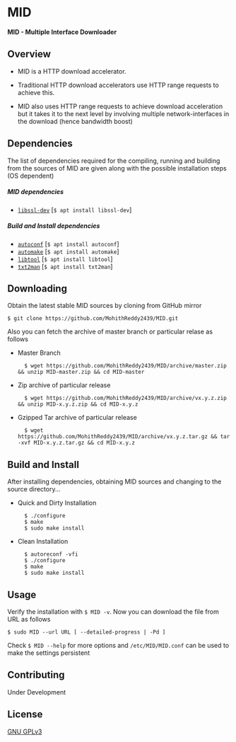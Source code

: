 # MID

**MID - Multiple Interface Downloader**

## Overview

* MID is a HTTP download accelerator.
 
* Traditional HTTP download accelerators use HTTP range requests to achieve this. 

* MID also uses HTTP range requests to achieve download acceleration but it takes it to the next level by involving multiple network-interfaces in the download (hence bandwidth boost)
 
## Dependencies

The list of dependencies required for the compiling, running and building from the sources of MID are given along with the possible installation steps (OS dependent)

##### MID dependencies

* [```libssl-dev```](https://github.com/openssl/openssl) [```$ apt install libssl-dev```]

##### Build and Install dependencies

* [```autoconf```](https://github.com/autotools-mirror/autoconf) [```$ apt install autoconf```]
* [```automake```](https://github.com/autotools-mirror/automake) [```$ apt install automake```]
* [```libtool```](https://github.com/autotools-mirror/libtool) [```$ apt install libtool```]
* [```txt2man```](https://github.com/mvertes/txt2man) [```$ apt install txt2man```]

## Downloading

Obtain the latest stable MID sources by cloning from GitHub mirror

	$ git clone https://github.com/MohithReddy2439/MID.git

Also you can fetch the archive of master branch or particular relase as follows

* Master Branch

		$ wget https://github.com/MohithReddy2439/MID/archive/master.zip && unzip MID-master.zip && cd MID-master
	
* Zip archive of particular release
		
		$ wget https://github.com/MohithReddy2439/MID/archive/vx.y.z.zip && unzip MID-x.y.z.zip && cd MID-x.y.z

* Gzipped Tar archive of particular release
		
		$ wget https://github.com/MohithReddy2439/MID/archive/vx.y.z.tar.gz && tar -xvf MID-x.y.z.tar.gz && cd MID-x.y.z

## Build and Install

After installing dependencies, obtaining MID sources and changing to the source directory...

* Quick and Dirty Installation

		$ ./configure
		$ make
		$ sudo make install

* Clean Installation

		$ autoreconf -vfi
		$ ./configure
		$ make
		$ sudo make install

## Usage

Verify the installation with ```$ MID -v```. Now you can download the file from URL as follows
			
	$ sudo MID --url URL [ --detailed-progress | -Pd ]

Check ```$ MID --help``` for more options and ```/etc/MID/MID.conf``` can be used to make the settings persistent

## Contributing
Under Development

## License
[GNU GPLv3](https://choosealicense.com/licenses/gpl-3.0/)
